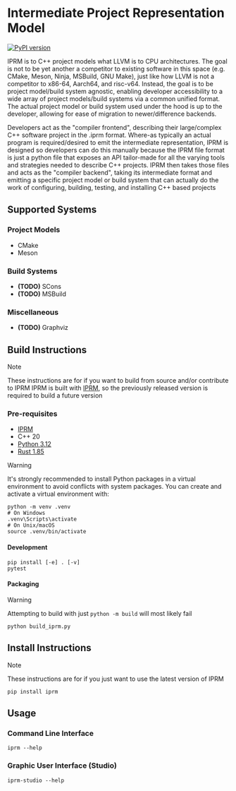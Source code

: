 # Intermediate Project Representation Model

[![PyPI version](https://img.shields.io/pypi/v/iprm.svg)](https://pypi.org/project/iprm/)

IPRM is to C++ project models what LLVM is to CPU architectures.
The goal is not to be yet another a competitor to existing software in this space (e.g. CMake, Meson, Ninja, MSBuild,
GNU Make), just like
how LLVM is not a competitor to x86-64, Aarch64, and risc-v64. Instead, the goal is to be project
model/build system agnostic, enabling developer accessibility to a wide array of project
models/build systems via a common unified format. The actual project model or build
system used under the hood is up to the developer, allowing for ease of migration to
newer/difference backends.

Developers act as the "compiler frontend", describing their large/complex C++ software project
in the .iprm format. Where-as typically an actual program is required/desired to emit the
intermediate representation, IPRM is designed so developers can do this manually because the
IPRM file format is just a python file that exposes an API tailor-made for all the varying tools
and strategies needed to describe C++ projects. IPRM then takes those files and acts as
the "compiler backend", taking its intermediate format and emitting a specific project model or
build system that can actually do the work of configuring, building, testing, and installing
C++ based projects

## Supported Systems

### Project Models

- CMake
- Meson

### Build Systems

- **(TODO)** SCons
- **(TODO)** MSBuild

### Miscellaneous 

- **(TODO)** Graphviz

## Build Instructions
> [!NOTE]
> These instructions are for if you want to build from source and/or contribute to IPRM
> IPRM is built with [IPRM](https://pypi.org/project/iprm/), so the previously released version is required to build a future version

### Pre-requisites
- [IPRM](https://pypi.org/project/iprm/)
- C++ 20
- [Python 3.12](https://www.python.org/downloads/)
- [Rust 1.85](https://rustup.rs/)

> [!WARNING]
> It's strongly recommended to install Python packages in a virtual environment to avoid conflicts with system
packages. You can create and activate a virtual environment with:
> ```
> python -m venv .venv
> # On Windows
> .venv\Scripts\activate
> # On Unix/macOS
> source .venv/bin/activate
> ```

#### Development
```
pip install [-e] . [-v]
pytest
```

#### Packaging
> [!WARNING]
> Attempting to build with just `python -m build` will most likely fail
```
python build_iprm.py
```

## Install Instructions
> [!NOTE]
> These instructions are for if you just want to use the latest version of IPRM

```
pip install iprm
```

## Usage
### Command Line Interface
`iprm --help`

### Graphic User Interface (Studio)
`iprm-studio --help`

